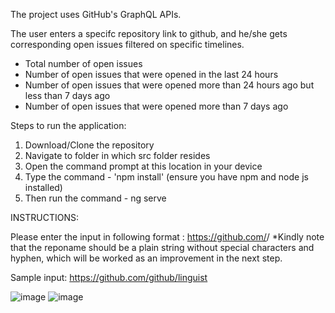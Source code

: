 The project uses GitHub's GraphQL APIs.

The user enters a specifc repository link to github, and he/she gets corresponding open issues filtered on specific timelines.
- Total number of open issues
- Number of open issues that were opened in the last 24 hours
- Number of open issues that were opened more than 24 hours ago but less than 7 days ago
- Number of open issues that were opened more than 7 days ago 

Steps to run the application:

1. Download/Clone the repository
2. Navigate to folder in which src folder resides
3. Open the command prompt at this location in your device
4. Type the command - 'npm install' (ensure you have npm and node js installed)
5. Then run the command - ng serve


INSTRUCTIONS:

Please enter the input in following format :
https://github.com/<owner>/<reponme>
*Kindly note that the reponame should be a plain string without special characters and hyphen, which will be worked as an improvement in the next step.
  
 Sample input: https://github.com/github/linguist


![image](https://github.com/varsha-mkanmuri/github-open-issues/assets/124398391/b2a11e4e-1be0-4510-896c-26d122954f66)
![image](https://github.com/varsha-mkanmuri/github-open-issues/assets/124398391/81ae9cd9-3953-4d32-bc4e-31dfbd4acaad)




